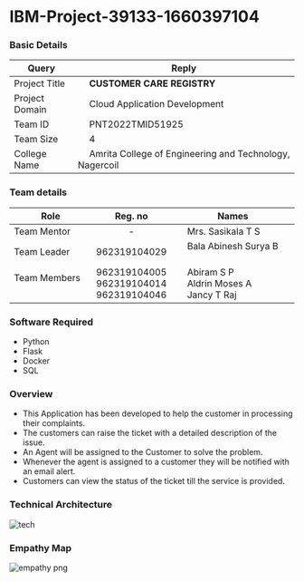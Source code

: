 # IBM-Project-39133-1660397104

<h3>Basic Details</h3>

| Query | Reply |
| --- | --- |
| Project Title | &emsp; <b>CUSTOMER CARE REGISTRY</b> &emsp; |
| Project Domain | &emsp; Cloud Application Development &emsp; |
| Team ID | &emsp; PNT2022TMID51925 &emsp; |
| Team Size | &emsp; 4 &emsp; |
| College Name | &emsp; Amrita College of Engineering and Technology, Nagercoil &emsp; |

<h3>Team details</h3>

| Role | Reg. no | Names |
| --- | :---: | --- |
| Team Mentor | - | &emsp; Mrs. Sasikala T S |
| Team Leader | 962319104029 | &emsp; Bala Abinesh Surya B &emsp; &emsp; |
| Team Members &emsp; | 962319104005 <br/> 962319104014 <br/> 962319104046 | &emsp; Abiram S P <br/> &emsp; Aldrin Moses A <br/>&emsp; Jancy T Raj |

<h3>Software Required</h3>

* Python
* Flask
* Docker
* SQL


<h3>Overview</h3>

* This Application has been developed to help the customer in processing their complaints.  
* The customers can raise the ticket with a detailed description of the issue.  
* An Agent will be assigned to the Customer to solve the problem.  
* Whenever the agent is assigned to a customer they will be notified with an email alert.  
* Customers can view the status of the ticket till the service is provided.

<h3> Technical Architecture </h3>

![tech](https://user-images.githubusercontent.com/87432281/192336862-88b0337f-083e-456f-9bc0-9e3cbf0c283b.png)

<h3>Empathy Map</h3>

![empathy png](https://user-images.githubusercontent.com/87432281/192336398-b390db18-9cf0-4cb5-8fbd-bc5caa085cbb.png)



